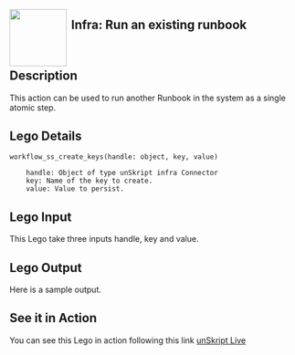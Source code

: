 [<img align="left" src="https://unskript.com/assets/favicon.png" width="100" height="100" style="padding-right: 5px">](https://unskript.com/assets/favicon.png) 
<h2>Infra: Run an existing runbook</h2>

<br>

## Description
This action can be used to run another Runbook in the system as a single atomic step.


## Lego Details

    workflow_ss_create_keys(handle: object, key, value)

        handle: Object of type unSkript infra Connector
        key: Name of the key to create.
        value: Value to persist.

## Lego Input
This Lego take three inputs handle, key and value.

## Lego Output
Here is a sample output.


## See it in Action

You can see this Lego in action following this link [unSkript Live](https://us.app.unskript.io)
